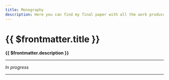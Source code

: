 ```yaml
---
title: Monography
description: Here you can find my final paper with all the work produced this year.
---
```


# {{ $frontmatter.title }}

**{{ $frontmatter.description }}**

--- 
*In progress*

---